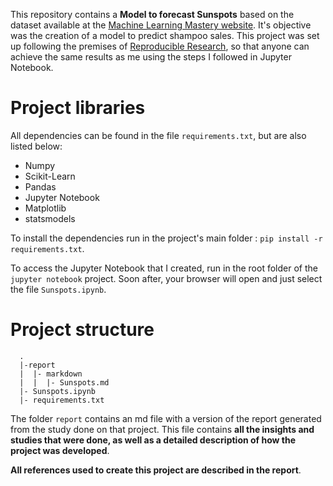 This repository contains a **Model to forecast Sunspots** based on the dataset available at the [Machine Learning Mastery website](https://machinelearningmastery.com/time-series-datasets-for-machine-learning/). It's objective was the creation of a model to predict shampoo sales. This project was set up following the premises of [Reproducible Research](https://pt.coursera.org/learn/reproducible-research), so that anyone can achieve the same results as me using the steps I followed in Jupyter Notebook.

# Project libraries


All dependencies can be found in the file  `requirements.txt`, but are also listed below:
* Numpy
* Scikit-Learn
* Pandas
* Jupyter Notebook
* Matplotlib
* statsmodels

To install the dependencies run in the project's main folder : `pip install -r requirements.txt`. 

To access the Jupyter Notebook that I created, run in the root folder of the `jupyter notebook` project. Soon after, your browser will open and just select the file `Sunspots.ipynb`.  

# Project structure

```{sh}
  .
  |-report
  |  |- markdown
  |  |  |- Sunspots.md
  |- Sunspots.ipynb
  |- requirements.txt
```

The folder `report` contains an md file with a version of the report generated from the study done on that project. This file contains **all the insights and studies that were done, as well as a detailed description of how the project was developed**.

**All references used to create this project are described in the report**. 
